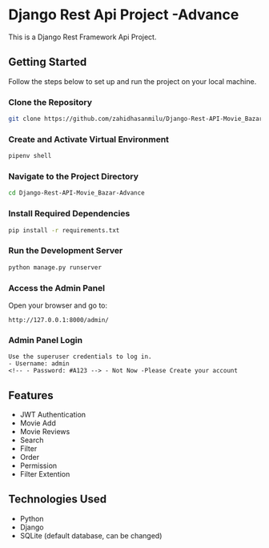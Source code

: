 # Django Rest Api Project -Advance

This is a Django Rest Framework Api Project.

## Getting Started

Follow the steps below to set up and run the project on your local machine.

### Clone the Repository
```bash
git clone https://github.com/zahidhasanmilu/Django-Rest-API-Movie_Bazar-Advance.git
```

### Create and Activate Virtual Environment
```bash
pipenv shell
```

### Navigate to the Project Directory
```bash
cd Django-Rest-API-Movie_Bazar-Advance
```

### Install Required Dependencies
```bash
pip install -r requirements.txt
```


### Run the Development Server
```bash
python manage.py runserver
```

### Access the Admin Panel
Open your browser and go to:
```
http://127.0.0.1:8000/admin/
```

### Admin Panel Login
```
Use the superuser credentials to log in.
- Username: admin
<!-- - Password: #A123 --> - Not Now -Please Create your account
```

## Features
- JWT Authentication 
- Movie Add
- Movie Reviews
- Search
- Filter
- Order
- Permission
- Filter Extention

## Technologies Used
- Python
- Django
- SQLite (default database, can be changed)
